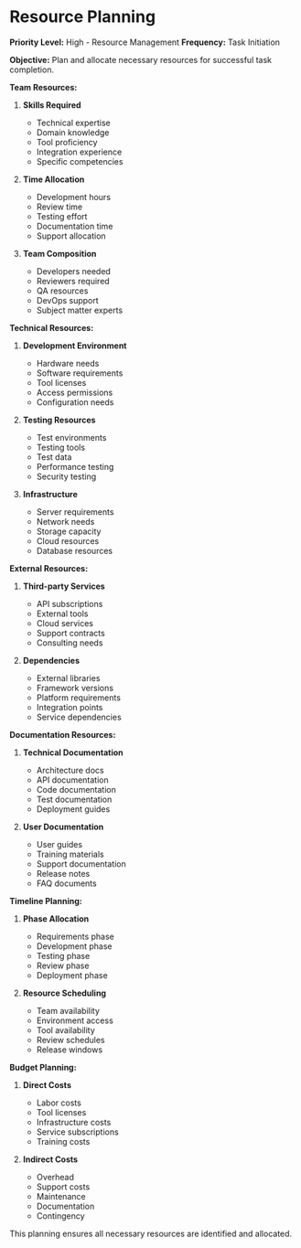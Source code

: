# Resource Planning

**Priority Level:** High - Resource Management
**Frequency:** Task Initiation

**Objective:** Plan and allocate necessary resources for successful task completion.

**Team Resources:**

1. **Skills Required**

   - Technical expertise
   - Domain knowledge
   - Tool proficiency
   - Integration experience
   - Specific competencies

2. **Time Allocation**

   - Development hours
   - Review time
   - Testing effort
   - Documentation time
   - Support allocation

3. **Team Composition**
   - Developers needed
   - Reviewers required
   - QA resources
   - DevOps support
   - Subject matter experts

**Technical Resources:**

1. **Development Environment**

   - Hardware needs
   - Software requirements
   - Tool licenses
   - Access permissions
   - Configuration needs

2. **Testing Resources**

   - Test environments
   - Testing tools
   - Test data
   - Performance testing
   - Security testing

3. **Infrastructure**
   - Server requirements
   - Network needs
   - Storage capacity
   - Cloud resources
   - Database resources

**External Resources:**

1. **Third-party Services**

   - API subscriptions
   - External tools
   - Cloud services
   - Support contracts
   - Consulting needs

2. **Dependencies**
   - External libraries
   - Framework versions
   - Platform requirements
   - Integration points
   - Service dependencies

**Documentation Resources:**

1. **Technical Documentation**

   - Architecture docs
   - API documentation
   - Code documentation
   - Test documentation
   - Deployment guides

2. **User Documentation**
   - User guides
   - Training materials
   - Support documentation
   - Release notes
   - FAQ documents

**Timeline Planning:**

1. **Phase Allocation**

   - Requirements phase
   - Development phase
   - Testing phase
   - Review phase
   - Deployment phase

2. **Resource Scheduling**
   - Team availability
   - Environment access
   - Tool availability
   - Review schedules
   - Release windows

**Budget Planning:**

1. **Direct Costs**

   - Labor costs
   - Tool licenses
   - Infrastructure costs
   - Service subscriptions
   - Training costs

2. **Indirect Costs**
   - Overhead
   - Support costs
   - Maintenance
   - Documentation
   - Contingency

This planning ensures all necessary resources are identified and allocated.

